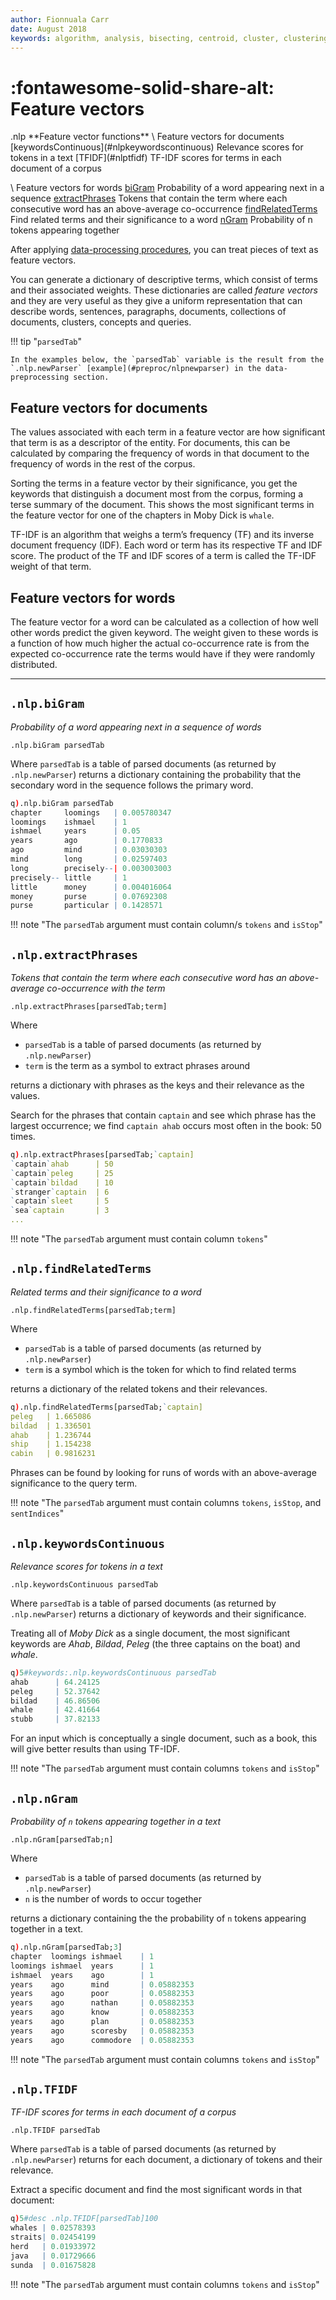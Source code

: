 ```yaml
---
author: Fionnuala Carr
date: August 2018
keywords: algorithm, analysis, bisecting, centroid, cluster, clustering, comparison, corpora, corpus, document, email, feature, file, k-mean, kdbplus, learning, machine, machine learning, mbox, message, ml, nlp, parse, parsing, q, sentiment, similarity, string function, vector
---
```


# :fontawesome-solid-share-alt: Feature vectors
<div markdown="1" class="typewriter">
.nlp   **Feature vector functions**
\  Feature vectors for documents
  [keywordsContinuous](#nlpkeywordscontinuous) Relevance scores for tokens in a text
  [TFIDF](#nlptfidf)              TF-IDF scores for terms in each document of a corpus

\  Feature vectors for words
  [biGram](#nlpbigram)             Probability of a word appearing next in a sequence
  [extractPhrases](#nlpextractphrases)     Tokens that contain the term where each consecutive word
                     has an above-average co-occurrence
  [findRelatedTerms](#nlpfindrelatedterms)    Find related terms and their significance to a word
  [nGram](#nlpngram)              Probability of n tokens appearing together
</div>


After applying [data-processing procedures](preproc.md), you can treat pieces of text as feature vectors.

You can generate a dictionary of descriptive terms, which consist of terms and their associated weights. These dictionaries are called _feature vectors_ and they are very useful as they give a uniform representation that can describe words, sentences, paragraphs, documents, collections of documents, clusters, concepts and queries.

!!! tip "`parsedTab`"

    In the examples below, the `parsedTab` variable is the result from the `.nlp.newParser` [example](#preproc/nlpnewparser) in the data-preprocessing section.  


## Feature vectors for documents

The values associated with each term in a feature vector are how significant that term is as a descriptor of the entity. For documents, this can be calculated by comparing the frequency of words in that document to the frequency of words in the rest of the corpus.

Sorting the terms in a feature vector by their significance, you get the keywords that distinguish a document most from the corpus, forming a terse summary of the document. This shows the most significant terms in the feature vector for one of the chapters in Moby Dick is `whale`.

TF-IDF is an algorithm that weighs a term’s frequency (TF) and its inverse document frequency (IDF). Each word or term has its respective TF and IDF score. The product of the TF and IDF scores of a term is called the TF-IDF weight of that term.


## Feature vectors for words

The feature vector for a word can be calculated as a collection of how well other words predict the given keyword. The weight given to these words is a function of how much higher the actual co-occurrence rate is from the expected co-occurrence rate the terms would have if they were randomly distributed.

---


## `.nlp.biGram`

_Probability of a word appearing next in a sequence of words_

```syntax
.nlp.biGram parsedTab
```

Where `parsedTab` is a table of parsed documents (as returned by `.nlp.newParser`) returns a dictionary containing the probability that the secondary word in the sequence follows the primary word.

```q
q).nlp.biGram parsedTab
chapter     loomings   | 0.005780347
loomings    ishmael    | 1
ishmael     years      | 0.05
years       ago        | 0.1770833
ago         mind       | 0.03030303
mind        long       | 0.02597403
long        precisely--| 0.003003003
precisely-- little     | 1
little      money      | 0.004016064
money       purse      | 0.07692308
purse       particular | 0.1428571
```

!!! note "The `parsedTab` argument must contain column/s `tokens` and `isStop`"


## `.nlp.extractPhrases`

_Tokens that contain the term where each consecutive word has an above-average co-occurrence with the term_

```syntax
.nlp.extractPhrases[parsedTab;term]
```

Where

-  `parsedTab` is a table of parsed documents (as returned by `.nlp.newParser`)
-  `term` is the term as a symbol to extract phrases around

returns a dictionary with phrases as the keys and their relevance as the values.

Search for the phrases that contain `captain` and see which phrase has the largest occurrence; we find `captain ahab` occurs most often in the book: 50 times.

```q
q).nlp.extractPhrases[parsedTab;`captain]
`captain`ahab      | 50
`captain`peleg     | 25
`captain`bildad    | 10
`stranger`captain  | 6
`captain`sleet     | 5
`sea`captain       | 3
...
```

!!! note "The `parsedTab` argument must contain column `tokens`"


## `.nlp.findRelatedTerms`

_Related terms and their significance to a word_

```syntax
.nlp.findRelatedTerms[parsedTab;term]
```

Where

-  `parsedTab` is a table of parsed documents (as returned by `.nlp.newParser`)
-  `term` is a symbol which is the token for which to find related terms

returns a dictionary of the related tokens and their relevances.

```q
q).nlp.findRelatedTerms[parsedTab;`captain]
peleg   | 1.665086
bildad  | 1.336501
ahab    | 1.236744
ship    | 1.154238
cabin   | 0.9816231
```

Phrases can be found by looking for runs of words with an above-average significance to the query term.

!!! note "The `parsedTab` argument must contain columns `tokens`, `isStop`, and `sentIndices`"


## `.nlp.keywordsContinuous`

_Relevance scores for tokens in a text_

```syntax
.nlp.keywordsContinuous parsedTab
```

Where `parsedTab` is a table of parsed documents (as returned by `.nlp.newParser`) returns a dictionary of keywords and their significance.

Treating all of _Moby Dick_ as a single document, the most significant keywords are _Ahab_, _Bildad_, _Peleg_ (the three captains on the boat) and _whale_.

```q
q)5#keywords:.nlp.keywordsContinuous parsedTab
ahab      | 64.24125
peleg     | 52.37642
bildad    | 46.86506
whale     | 42.41664
stubb     | 37.82133
```

For an input which is conceptually a single document, such as a book, this will give better results than using TF-IDF.

!!! note "The `parsedTab` argument must contain columns `tokens` and `isStop`"


## `.nlp.nGram`

_Probability of `n` tokens appearing together in a text_

```syntax
.nlp.nGram[parsedTab;n]
```

Where

-  `parsedTab` is a table of parsed documents (as returned by `.nlp.newParser`)
-  `n` is the number of words to occur together

returns a dictionary containing the the probability of `n` tokens appearing together in a text.

```q
q).nlp.nGram[parsedTab;3]
chapter  loomings ishmael    | 1
loomings ishmael  years      | 1
ishmael  years    ago        | 1
years    ago      mind       | 0.05882353
years    ago      poor       | 0.05882353
years    ago      nathan     | 0.05882353
years    ago      know       | 0.05882353
years    ago      plan       | 0.05882353
years    ago      scoresby   | 0.05882353
years    ago      commodore  | 0.05882353
```

!!! note "The `parsedTab` argument must contain columns `tokens` and `isStop`"


## `.nlp.TFIDF`

_TF-IDF scores for terms in each document of a corpus_

```syntax
.nlp.TFIDF parsedTab
```

Where `parsedTab` is a table of parsed documents (as returned by `.nlp.newParser`) returns for each document, a dictionary of tokens and their relevance.

Extract a specific document and find the most significant words in that document:

```q
q)5#desc .nlp.TFIDF[parsedTab]100
whales | 0.02578393
straits| 0.02454199
herd   | 0.01933972
java   | 0.01729666
sunda  | 0.01675828
```

!!! note "The `parsedTab` argument must contain columns `tokens` and `isStop`"


